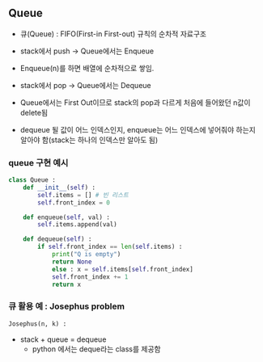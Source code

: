 ## Queue
* 큐(Queue) : FIFO(First-in First-out) 규칙의 순차적 자료구조
 - stack에서 push -> Queue에서는 Enqueue
  + Enqueue(n)를 하면 배열에 순차적으로 쌓임.
 - stack에서 pop -> Queue에서는 Dequeue
  + Queue에서는 First Out이므로 stack의 pop과 다르게 처음에 들어왔던 n값이 delete됨

* dequeue 될 값이 어느 인덱스인지, enqueue는 어느 인덱스에 넣어줘야 하는지 알아야 함(stack는 하나의 인덱스만 알아도 됨)
### queue 구현 예시
```python
class Queue :
    def __init__(self) :
        self.items = [] # 빈 리스트
        self.front_index = 0

    def enqueue(self, val) :
        self.items.append(val)

    def dequeue(self) :
        if self.front_index == len(self.items) : 
            print("Q is empty")
            return None
            else : x = self.items[self.front_index]
            self.front_index += 1
            return x
```

### 큐 활용 예 : Josephus problem
```python
Josephus(n, k) :

```
* stack + queue = dequeue
  - python 에서는 deque라는 class를 제공함